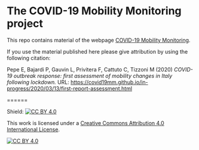 # The COVID-19 Mobility Monitoring project

This repo contains material of the webpage [COVID-19 Mobility Monitoring](https://covid19mm.github.io/).

If you use the material published here please give attribution by using the following citation:

Pepe E, Bajardi P, Gauvin L, Privitera F, Cattuto C, Tizzoni M (2020) _COVID-19 outbreak response: first assessment of mobility changes in Italy following lockdown._ URL: https://covid19mm.github.io/in-progress/2020/03/13/first-report-assessment.html

======

Shield: [![CC BY 4.0][cc-by-shield]][cc-by]

This work is licensed under a [Creative Commons Attribution 4.0 International
License][cc-by].

[![CC BY 4.0][cc-by-image]][cc-by]

[cc-by]: http://creativecommons.org/licenses/by/4.0/
[cc-by-image]: https://i.creativecommons.org/l/by/4.0/88x31.png
[cc-by-shield]: https://img.shields.io/badge/License-CC%20BY%204.0-lightgrey.svg
